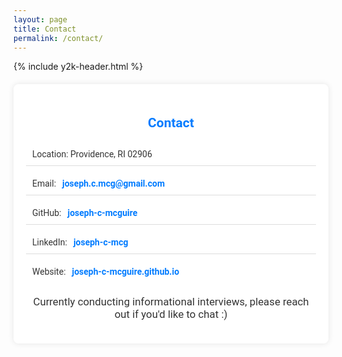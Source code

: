 ```yaml
---
layout: page
title: Contact
permalink: /contact/
---
```

{% include y2k-header.html %}

<style>
  .contact-section {
    font-family: 'Roboto', sans-serif;
    color: #333;
    margin: 20px 0;
    padding: 20px;
    background-color: #fff;
    border-radius: 8px;
    box-shadow: 0 0 10px rgba(0, 0, 0, 0.1);
    max-width: 800px;
    margin: 20px auto;
  }
  .contact-section h2 {
    color: #007bff;
    margin-bottom: 20px;
    text-align: center;
  }
  .contact-section ul {
    list-style-type: none;
    padding: 0;
  }
  .contact-section ul li {
    margin: 10px 0;
    padding: 10px;
    border-bottom: 1px solid #ddd;
    display: flex;
    align-items: center;
  }
  .contact-section ul li:last-child {
    border-bottom: none;
  }
  .contact-section ul li a {
    color: #007bff;
    text-decoration: none;
    font-weight: bold;
    margin-left: 10px;
  }
  .contact-section ul li a:hover {
    text-decoration: underline;
  }
  .contact-section ul li i {
    font-size: 1.5em;
    color: #007bff;
  }
  .contact-section p {
    text-align: center;
    font-size: 1.2em;
    margin-top: 20px;
  }
</style>

<div class="contact-section">
  <h2>Contact</h2>
  <ul>
    <li><i class="fas fa-map-marker-alt"></i> Location: Providence, RI 02906</li>
    <li><i class="fas fa-envelope"></i>  Email: <a href="mailto:joseph.c.mcg@gmail.com">joseph.c.mcg@gmail.com</a></li>
    <li><i class="fab fa-github"></i>  GitHub: <a href="https://github.com/joseph-c-mcguire">joseph-c-mcguire</a></li>
    <li><i class="fab fa-linkedin"></i>  LinkedIn: <a href="https://www.linkedin.com/in/joseph-c-mcg">joseph-c-mcg</a></li>
    <li><i class="fas fa-globe"></i>  Website: <a href="https://joseph-c-mcguire.github.io">joseph-c-mcguire.github.io</a></li>
  </ul>
  <p>Currently conducting informational interviews, please reach out if you'd like to chat :)</p>
</div>

<!-- Link to Font Awesome for icons -->
<link rel="stylesheet" href="https://cdnjs.cloudflare.com/ajax/libs/font-awesome/5.15.4/css/all.min.css">
